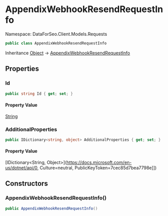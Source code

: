 # AppendixWebhookResendRequestInfo

Namespace: DataForSeo.Client.Models.Requests

```csharp
public class AppendixWebhookResendRequestInfo
```

Inheritance [Object](https://docs.microsoft.com/en-us/dotnet/api/Object) → [AppendixWebhookResendRequestInfo](./AppendixWebhookResendRequestInfo.md)

## Properties

### **Id**

```csharp
public string Id { get; set; }
```

#### Property Value

[String](https://docs.microsoft.com/en-us/dotnet/api/String)<br>

### **AdditionalProperties**

```csharp
public IDictionary<string, object> AdditionalProperties { get; set; }
```

#### Property Value

[IDictionary&lt;String, Object&gt;](https://docs.microsoft.com/en-us/dotnet/api/0, Culture=neutral, PublicKeyToken=7cec85d7bea7798e]])<br>

## Constructors

### **AppendixWebhookResendRequestInfo()**

```csharp
public AppendixWebhookResendRequestInfo()
```
